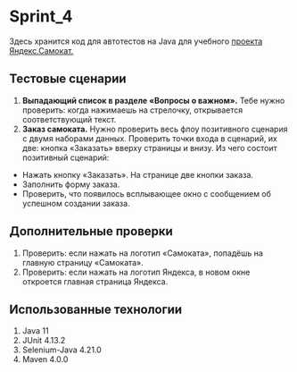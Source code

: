 # Sprint_4

Здесь хранится код для автотестов на Java для учебного [проекта Яндекс.Самокат.](https://qa-scooter.praktikum-services.ru)


## Тестовые сценарии

1. **Выпадающий список в разделе «Вопросы о важном».** Тебе нужно проверить: когда нажимаешь на стрелочку, открывается соответствующий текст.
2. **Заказ самоката.** Нужно проверить весь флоу позитивного сценария с двумя наборами данных. Проверить точки входа в сценарий, их две: кнопка «Заказать» вверху страницы и внизу.
Из чего состоит позитивный сценарий:
* Нажать кнопку «Заказать». На странице две кнопки заказа.
* Заполнить форму заказа.
* Проверить, что появилось всплывающее окно с сообщением об успешном создании заказа.

## Дополнительные проверки

1. Проверить: если нажать на логотип «Самоката», попадёшь на главную страницу «Самоката».
2. Проверить: если нажать на логотип Яндекса, в новом окне откроется главная страница Яндекса.

## Использованные технологии

1. Java 11
2. JUnit 4.13.2
3. Selenium-Java 4.21.0
4. Maven 4.0.0

